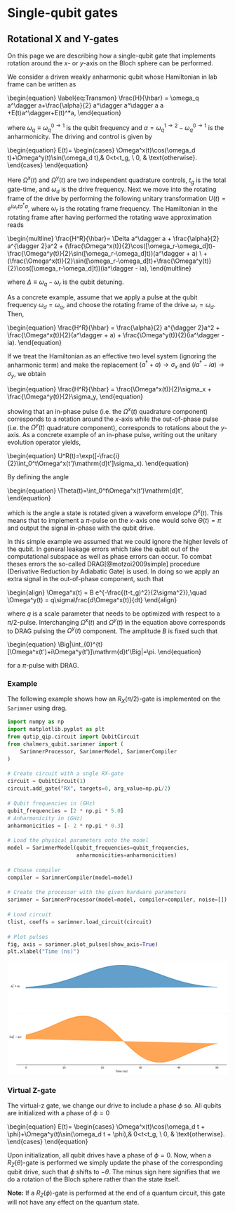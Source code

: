 # Single-qubit gates

## Rotational X and Y-gates
On this page we are describing how a single-qubit gate that implements rotation around the $x$- or $y$-axis on the Bloch sphere can be performed.

We consider a driven weakly anharmonic qubit whose Hamiltonian in lab frame can be written as

\begin{equation}
    \label{eq:Transmon}
    \frac{H}{\hbar} = \omega_q a^\dagger a+\frac{\alpha}{2} a^\dagger a^\dagger a a +E(t)a^\dagger+E(t)^*a,
\end{equation}

where $\omega_q\equiv \omega_q^{0\rightarrow 1}$ is the qubit frequency and $\alpha = \omega_q ^{1\rightarrow 2}-\omega_q^{0\rightarrow 1}$ is the anharmonicity. The driving and control is given by

\begin{equation}
    E(t)= \begin{cases} 
        \Omega^x(t)\cos(\omega_d t)+\Omega^y(t)\sin(\omega_d t),& 0<t<t_g, \\ 0, & \text{otherwise}.
    \end{cases}
\end{equation}

Here $\Omega^x(t)$ and $\Omega^y(t)$ are two independent quadrature controls, $t_g$ is the total gate-time, and $\omega_d$ is the drive frequency. Next we move into the rotating frame of the drive by performing the following unitary transformation $U(t)=e^{i\omega_r t a^\dagger a}$, where $\omega_r$ is the rotating frame frequency. The Hamiltonian in the rotating frame after having performed the rotating wave approximation reads

\begin{multline}
    \frac{H^R}{\hbar}=
    \Delta a^\dagger a + \frac{\alpha}{2} a^{\dagger 2}a^2 + 
    (\frac{\Omega^x(t)}{2}\cos([\omega_r-\omega_d]t)-\frac{\Omega^y(t)}{2}\sin([\omega_r-\omega_d]t))(a^\dagger + a) \\
    + (\frac{\Omega^x(t)}{2}\sin([\omega_r-\omega_d]t)+\frac{\Omega^y(t)}{2}\cos([\omega_r-\omega_d]t))(ia^\dagger - ia),
\end{multline}

where $\Delta \equiv \omega_q - \omega_r$ is the qubit detuning. 

As a concrete example, assume that we apply a pulse at the qubit frequency $\omega_d=\omega_q$, and choose the rotating frame of the drive $\omega_r=\omega_d$. Then,

\begin{equation}
    \frac{H^R}{\hbar} =
    \frac{\alpha}{2} a^{\dagger 2}a^2
    + \frac{\Omega^x(t)}{2}(a^\dagger + a)
    + \frac{\Omega^y(t)}{2}(ia^\dagger - ia).
\end{equation}

If we treat the Hamiltonian as an effective two level system (ignoring the anharmonic term) and make the replacement $(a^\dagger + a)\rightarrow \sigma_x$ and $(ia^\dagger-ia)\rightarrow \sigma_y$, we obtain

\begin{equation}
    \frac{H^R}{\hbar} = \frac{\Omega^x(t)}{2}\sigma_x + \frac{\Omega^y(t)}{2}\sigma_y,
\end{equation}

showing that an in-phase pulse (i.e. the $\Omega^x(t)$ quadrature component) corresponds to a rotation around the $x$-axis while the out-of-phase pulse (i.e. the $\Omega^y(t)$ quadrature component), corresponds to rotations about the $y$-axis. As a concrete example of an in-phase pulse, writing out the unitary evolution operator yields,

\begin{equation}
    U^R(t)=\exp([-\frac{i}{2}\int_0^t\Omega^x(t')\mathrm{d}t']\sigma_x).
\end{equation}

By defining the angle

\begin{equation}
    \Theta(t)=\int_0^t\Omega^x(t')\mathrm{d}t',
\end{equation}

which is the angle a state is rotated given a waveform envelope $\Omega^x(t)$. This means that to implement a $\pi$-pulse on the $x$-axis one would solve $\Theta(t)=\pi$ and output the signal in-phase with the qubit drive.

In this simple example we assumed that we could ignore the higher levels of the qubit. In general leakage errors which take the qubit out of the computational subspace as well as phase errors can occur. To combat theses errors the so-called DRAG[@motzoi2009simple] procedure (Derivative Reduction by Adiabatic Gate) is used. In doing so we apply an extra signal in the out-of-phase component, such that

\begin{align}
    \Omega^x(t) = B e^{-\frac{(t-t_g)^2}{2\sigma^2}},\quad
    \Omega^y(t) = q\sigma\frac{d\Omega^x(t)}{dt}
\end{align}

where $q$ is a scale parameter that needs to be optimized with respect to a $\pi/2$-pulse. Interchanging $\Omega^x(t)$ and $\Omega^y(t)$ in the equation above corresponds to DRAG pulsing the $\Omega^y(t)$ component. The amplitude $B$ is fixed such that

\begin{equation}
    \Big|\int_{0}^{t}[\Omega^x(t')+i\Omega^y(t')]\mathrm{d}t'\Big|=\pi.
\end{equation}

for a $\pi$-pulse with DRAG.

### Example
The following example shows how an $R_X(\pi/2)$-gate is implemented on the `Sarimner` using drag.

```py
import numpy as np
import matplotlib.pyplot as plt
from qutip_qip.circuit import QubitCircuit
from chalmers_qubit.sarimner import (
    SarimnerProcessor, SarimnerModel, SarimnerCompiler
)

# Create circuit with a sngle RX-gate
circuit = QubitCircuit(1)
circuit.add_gate("RX", targets=0, arg_value=np.pi/2)

# Qubit frequencies in (GHz)
qubit_frequencies = [2 * np.pi * 5.0]
# Anharmonicity in (GHz)
anharmonicities = [- 2 * np.pi * 0.3]

# Load the physical parameters onto the model
model = SarimnerModel(qubit_frequencies=qubit_frequencies, 
                      anharmonicities=anharmonicities)

# Choose compiler
compiler = SarimnerCompiler(model=model)

# Create the processor with the given hardware parameters
sarimner = SarimnerProcessor(model=model, compiler=compiler, noise=[])

# Load circuit
tlist, coeffs = sarimner.load_circuit(circuit)

# Plot pulses
fig, axis = sarimner.plot_pulses(show_axis=True)
plt.xlabel("Time (ns)")
```

![Drag Pulse](figures/drag.png "drag")

### Virtual Z-gate
The virtual-z gate, we change our drive to include a phase $\phi$ so. All qubits are initialized with a phase of $\phi=0$

\begin{equation}
    E(t)= \begin{cases}
        \Omega^x(t)\cos(\omega_d t + \phi)+\Omega^y(t)\sin(\omega_d t + \phi),& 0<t<t_g, \\ 0, & \text{otherwise}.
    \end{cases}
\end{equation}

Upon initialization, all qubit drives have a phase of $\phi=0$. Now, when a $R_Z(\theta)$-gate is performed we simply update the phase of the corresponding qubit drive, such that $\phi$ shifts to $-\theta$. The minus sign here signifies that we do a rotation of the Bloch sphere rather than the state itself.

**Note:** If a $R_Z(\phi)$-gate is performed at the end of a quantum circuit, this gate will not have any effect on the quantum state.

